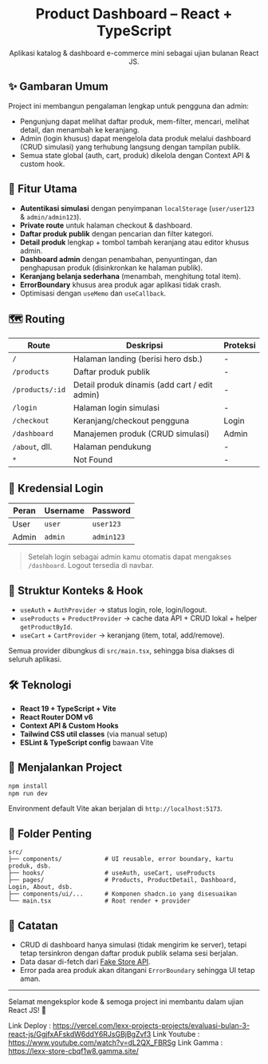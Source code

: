 <div align="center">

# Product Dashboard – React + TypeScript

Aplikasi katalog & dashboard e-commerce mini sebagai ujian bulanan React JS.

</div>

## ✨ Gambaran Umum

Project ini membangun pengalaman lengkap untuk pengguna dan admin:

- Pengunjung dapat melihat daftar produk, mem-filter, mencari, melihat detail, dan menambah ke keranjang.
- Admin (login khusus) dapat mengelola data produk melalui dashboard (CRUD simulasi) yang terhubung langsung dengan tampilan publik.
- Semua state global (auth, cart, produk) dikelola dengan Context API & custom hook.

## 🧭 Fitur Utama

- **Autentikasi simulasi** dengan penyimpanan `localStorage` (`user/user123` & `admin/admin123`).
- **Private route** untuk halaman checkout & dashboard.
- **Daftar produk publik** dengan pencarian dan filter kategori.
- **Detail produk** lengkap + tombol tambah keranjang atau editor khusus admin.
- **Dashboard admin** dengan penambahan, penyuntingan, dan penghapusan produk (disinkronkan ke halaman publik).
- **Keranjang belanja sederhana** (menambah, menghitung total item).
- **ErrorBoundary** khusus area produk agar aplikasi tidak crash.
- Optimisasi dengan `useMemo` dan `useCallback`.

## 🗺️ Routing

| Route           | Deskripsi                                     | Proteksi |
| --------------- | --------------------------------------------- | -------- |
| `/`             | Halaman landing (berisi hero dsb.)            | -        |
| `/products`     | Daftar produk publik                          | -        |
| `/products/:id` | Detail produk dinamis (add cart / edit admin) | -        |
| `/login`        | Halaman login simulasi                        | -        |
| `/checkout`     | Keranjang/checkout pengguna                   | Login    |
| `/dashboard`    | Manajemen produk (CRUD simulasi)              | Admin    |
| `/about`, dll.  | Halaman pendukung                             | -        |
| `*`             | Not Found                                     | -        |

## 🔐 Kredensial Login

| Peran | Username | Password   |
| ----- | -------- | ---------- |
| User  | `user`   | `user123`  |
| Admin | `admin`  | `admin123` |

> Setelah login sebagai admin kamu otomatis dapat mengakses `/dashboard`. Logout tersedia di navbar.

## 🧱 Struktur Konteks & Hook

- `useAuth` + `AuthProvider` → status login, role, login/logout.
- `useProducts` + `ProductProvider` → cache data API + CRUD lokal + helper `getProductById`.
- `useCart` + `CartProvider` → keranjang (item, total, add/remove).

Semua provider dibungkus di `src/main.tsx`, sehingga bisa diakses di seluruh aplikasi.

## 🛠️ Teknologi

- **React 19 + TypeScript + Vite**
- **React Router DOM v6**
- **Context API & Custom Hooks**
- **Tailwind CSS util classes** (via manual setup)
- **ESLint & TypeScript config** bawaan Vite

## 🚀 Menjalankan Project

```bash
npm install
npm run dev
```

Environment default Vite akan berjalan di `http://localhost:5173`.

## 📂 Folder Penting

```
src/
├── components/            # UI reusable, error boundary, kartu produk, dsb.
├── hooks/                 # useAuth, useCart, useProducts
├── pages/                 # Products, ProductDetail, Dashboard, Login, About, dsb.
├── components/ui/...      # Komponen shadcn.io yang disesuaikan
└── main.tsx               # Root render + provider
```

## 📝 Catatan

- CRUD di dashboard hanya simulasi (tidak mengirim ke server), tetapi tetap tersinkron dengan daftar produk publik selama sesi berjalan.
- Data dasar di-fetch dari [Fake Store API](https://fakestoreapi.com/products).
- Error pada area produk akan ditangani `ErrorBoundary` sehingga UI tetap aman.

---

Selamat mengeksplor kode & semoga project ini membantu dalam ujian React JS! 🎯

Link Deploy : https://vercel.com/lexx-projects-projects/evaluasi-bulan-3-react-js/GgjfxAFskdW6ddY6RJsGBjBgZvf3
Link Youtube : https://www.youtube.com/watch?v=dL2QX_FBRSg
Link Gamma : https://lexx-store-cbqf1w8.gamma.site/
